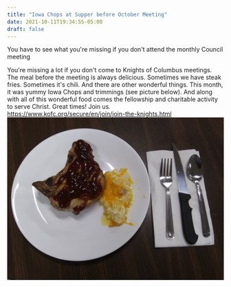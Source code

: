 ```yaml
---
title: "Iowa Chops at Supper before October Meeting"
date: 2021-10-11T19:34:55-05:00
draft: false
---
```

You have to see what you're missing if you don't attend the monthly Council meeting
<!--more-->
You're missing a lot if you don't come to Knights of Columbus meetings. The meal before the meeting is always delicious. Sometimes we have steak fries. Sometimes it's chili. And there are other wonderful things. This month, it was yummy Iowa Chops and trimmings (see picture below). And along with all of this wonderful food comes the fellowship and charitable activity to serve Christ. Great times! Join us. https://www.kofc.org/secure/en/join/join-the-knights.html
![iowa chops](/posts/porkchop.jpg)